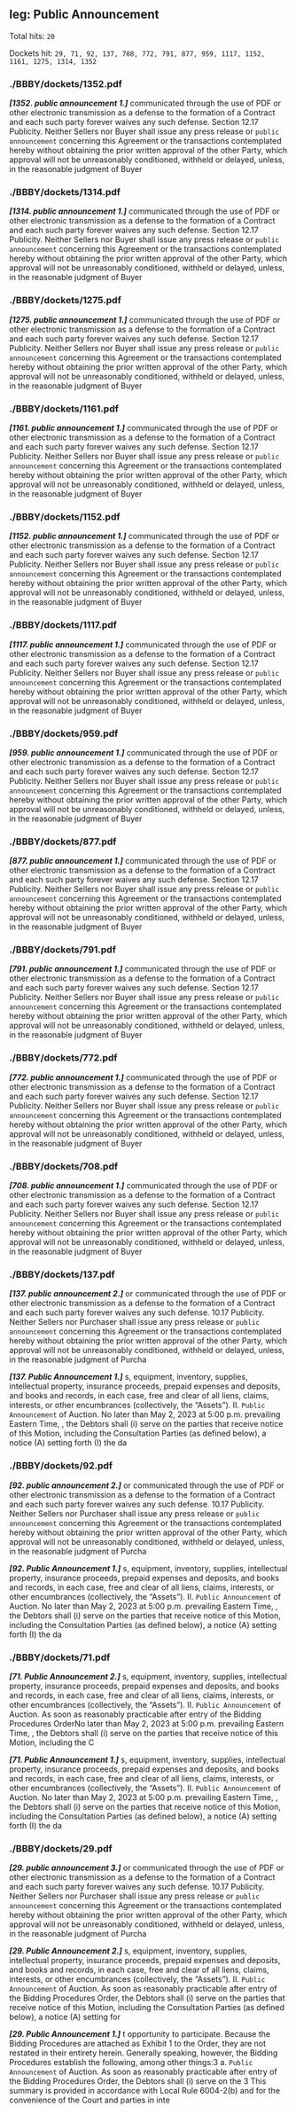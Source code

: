 
## leg: Public Announcement

Total hits: `20`

Dockets hit: `29, 71, 92, 137, 708, 772, 791, 877, 959, 1117, 1152, 1161, 1275, 1314, 1352`

### ./BBBY/dockets/1352.pdf
***[1352. public announcement 1.]*** communicated through the use of PDF or other electronic transmission as a defense to the formation of a Contract and each such party forever waives any such defense. Section 12.17 Publicity. Neither Sellers nor Buyer shall issue any press release or `public announcement` concerning this Agreement or the transactions contemplated hereby without obtaining the prior written approval of the other Party, which approval will not be unreasonably conditioned, withheld or delayed, unless, in the reasonable judgment of Buyer 


### ./BBBY/dockets/1314.pdf
***[1314. public announcement 1.]*** communicated through the use of PDF or other electronic transmission as a defense to the formation of a Contract and each such party forever waives any such defense. Section 12.17 Publicity. Neither Sellers nor Buyer shall issue any press release or `public announcement` concerning this Agreement or the transactions contemplated hereby without obtaining the prior written approval of the other Party, which approval will not be unreasonably conditioned, withheld or delayed, unless, in the reasonable judgment of Buyer 


### ./BBBY/dockets/1275.pdf
***[1275. public announcement 1.]*** communicated through the use of PDF or other electronic transmission as a defense to the formation of a Contract and each such party forever waives any such defense. Section 12.17 Publicity. Neither Sellers nor Buyer shall issue any press release or `public announcement` concerning this Agreement or the transactions contemplated hereby without obtaining the prior written approval of the other Party, which approval will not be unreasonably conditioned, withheld or delayed, unless, in the reasonable judgment of Buyer 


### ./BBBY/dockets/1161.pdf
***[1161. public announcement 1.]*** communicated through the use of PDF or other electronic transmission as a defense to the formation of a Contract and each such party forever waives any such defense. Section 12.17 Publicity. Neither Sellers nor Buyer shall issue any press release or `public announcement` concerning this Agreement or the transactions contemplated hereby without obtaining the prior written approval of the other Party, which approval will not be unreasonably conditioned, withheld or delayed, unless, in the reasonable judgment of Buyer 


### ./BBBY/dockets/1152.pdf
***[1152. public announcement 1.]*** communicated through the use of PDF or other electronic transmission as a defense to the formation of a Contract and each such party forever waives any such defense. Section 12.17 Publicity. Neither Sellers nor Buyer shall issue any press release or `public announcement` concerning this Agreement or the transactions contemplated hereby without obtaining the prior written approval of the other Party, which approval will not be unreasonably conditioned, withheld or delayed, unless, in the reasonable judgment of Buyer 


### ./BBBY/dockets/1117.pdf
***[1117. public announcement 1.]*** communicated through the use of PDF or other electronic transmission as a defense to the formation of a Contract and each such party forever waives any such defense. Section 12.17 Publicity. Neither Sellers nor Buyer shall issue any press release or `public announcement` concerning this Agreement or the transactions contemplated hereby without obtaining the prior written approval of the other Party, which approval will not be unreasonably conditioned, withheld or delayed, unless, in the reasonable judgment of Buyer 


### ./BBBY/dockets/959.pdf
***[959. public announcement 1.]*** communicated through the use of PDF or other electronic transmission as a defense to the formation of a Contract and each such party forever waives any such defense. Section 12.17 Publicity. Neither Sellers nor Buyer shall issue any press release or `public announcement` concerning this Agreement or the transactions contemplated hereby without obtaining the prior written approval of the other Party, which approval will not be unreasonably conditioned, withheld or delayed, unless, in the reasonable judgment of Buyer 


### ./BBBY/dockets/877.pdf
***[877. public announcement 1.]*** communicated through the use of PDF or other electronic transmission as a defense to the formation of a Contract and each such party forever waives any such defense. Section 12.17 Publicity. Neither Sellers nor Buyer shall issue any press release or `public announcement` concerning this Agreement or the transactions contemplated hereby without obtaining the prior written approval of the other Party, which approval will not be unreasonably conditioned, withheld or delayed, unless, in the reasonable judgment of Buyer 


### ./BBBY/dockets/791.pdf
***[791. public announcement 1.]*** communicated through the use of PDF or other electronic transmission as a defense to the formation of a Contract and each such party forever waives any such defense. Section 12.17 Publicity. Neither Sellers nor Buyer shall issue any press release or `public announcement` concerning this Agreement or the transactions contemplated hereby without obtaining the prior written approval of the other Party, which approval will not be unreasonably conditioned, withheld or delayed, unless, in the reasonable judgment of Buyer 


### ./BBBY/dockets/772.pdf
***[772. public announcement 1.]*** communicated through the use of PDF or other electronic transmission as a defense to the formation of a Contract and each such party forever waives any such defense. Section 12.17 Publicity. Neither Sellers nor Buyer shall issue any press release or `public announcement` concerning this Agreement or the transactions contemplated hereby without obtaining the prior written approval of the other Party, which approval will not be unreasonably conditioned, withheld or delayed, unless, in the reasonable judgment of Buyer 


### ./BBBY/dockets/708.pdf
***[708. public announcement 1.]*** communicated through the use of PDF or other electronic transmission as a defense to the formation of a Contract and each such party forever waives any such defense. Section 12.17 Publicity. Neither Sellers nor Buyer shall issue any press release or `public announcement` concerning this Agreement or the transactions contemplated hereby without obtaining the prior written approval of the other Party, which approval will not be unreasonably conditioned, withheld or delayed, unless, in the reasonable judgment of Buyer 


### ./BBBY/dockets/137.pdf
***[137. public announcement 2.]***  or communicated through the use of PDF or other electronic transmission as a defense to the formation of a Contract and each such party forever waives any such defense. 10.17 Publicity. Neither Sellers nor Purchaser shall issue any press release or `public announcement` concerning this Agreement or the transactions contemplated hereby without obtaining the prior written approval of the other Party, which approval will not be unreasonably conditioned, withheld or delayed, unless, in the reasonable judgment of Purcha

***[137. Public Announcement 1.]*** s, equipment, inventory, supplies, intellectual property, insurance proceeds, prepaid expenses and deposits, and books and records, in each case, free and clear of all liens, claims, interests, or other encumbrances (collectively, the “Assets”). II. `Public Announcement` of Auction. No later than May 2, 2023 at 5:00 p.m. prevailing Eastern Time, , the Debtors shall (i) serve on the parties that receive notice of this Motion, including the Consultation Parties (as defined below), a notice (A) setting forth (I) the da


### ./BBBY/dockets/92.pdf
***[92. public announcement 2.]***  or communicated through the use of PDF or other electronic transmission as a defense to the formation of a Contract and each such party forever waives any such defense. 10.17 Publicity. Neither Sellers nor Purchaser shall issue any press release or `public announcement` concerning this Agreement or the transactions contemplated hereby without obtaining the prior written approval of the other Party, which approval will not be unreasonably conditioned, withheld or delayed, unless, in the reasonable judgment of Purcha

***[92. Public Announcement 1.]*** s, equipment, inventory, supplies, intellectual property, insurance proceeds, prepaid expenses and deposits, and books and records, in each case, free and clear of all liens, claims, interests, or other encumbrances (collectively, the “Assets”). II. `Public Announcement` of Auction. No later than May 2, 2023 at 5:00 p.m. prevailing Eastern Time, , the Debtors shall (i) serve on the parties that receive notice of this Motion, including the Consultation Parties (as defined below), a notice (A) setting forth (I) the da


### ./BBBY/dockets/71.pdf
***[71. Public Announcement 2.]*** s, equipment, inventory, supplies, intellectual property, insurance proceeds, prepaid expenses and deposits, and books and records, in each case, free and clear of all liens, claims, interests, or other encumbrances (collectively, the “Assets”). II. `Public Announcement` of Auction. As soon as reasonably practicable after entry of the Bidding Procedures OrderNo later than May 2, 2023 at 5:00 p.m. prevailing Eastern Time, , the Debtors shall (i) serve on the parties that receive notice of this Motion, including the C

***[71. Public Announcement 1.]*** s, equipment, inventory, supplies, intellectual property, insurance proceeds, prepaid expenses and deposits, and books and records, in each case, free and clear of all liens, claims, interests, or other encumbrances (collectively, the “Assets”). II. `Public Announcement` of Auction. No later than May 2, 2023 at 5:00 p.m. prevailing Eastern Time, , the Debtors shall (i) serve on the parties that receive notice of this Motion, including the Consultation Parties (as defined below), a notice (A) setting forth (I) the da


### ./BBBY/dockets/29.pdf
***[29. public announcement 3.]***  or communicated through the use of PDF or other electronic transmission as a defense to the formation of a Contract and each such party forever waives any such defense. 10.17 Publicity. Neither Sellers nor Purchaser shall issue any press release or `public announcement` concerning this Agreement or the transactions contemplated hereby without obtaining the prior written approval of the other Party, which approval will not be unreasonably conditioned, withheld or delayed, unless, in the reasonable judgment of Purcha

***[29. Public Announcement 2.]*** s, equipment, inventory, supplies, intellectual property, insurance proceeds, prepaid expenses and deposits, and books and records, in each case, free and clear of all liens, claims, interests, or other encumbrances (collectively, the “Assets”). II. `Public Announcement` of Auction. As soon as reasonably practicable after entry of the Bidding Procedures Order, the Debtors shall (i) serve on the parties that receive notice of this Motion, including the Consultation Parties (as defined below), a notice (A) setting for

***[29. Public Announcement 1.]*** t opportunity to participate. Because the Bidding Procedures are attached as Exhibit 1 to the Order, they are not restated in their entirety herein. Generally speaking, however, the Bidding Procedures establish the following, among other things:3 a. `Public Announcement` of Auction. As soon as reasonably practicable after entry of the Bidding Procedures Order, the Debtors shall (i) serve on the 3 This summary is provided in accordance with Local Rule 6004-2(b) and for the convenience of the Court and parties in inte

